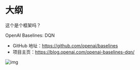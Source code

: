 
# 大纲

这个是个框架吗？

OpenAI Baselines: DQN



- GitHub 地址：<https://github.com/openai/baselines>
- 项目主页：<https://blog.openai.com/openai-baselines-dqn/>



![img](https://mmbiz.qpic.cn/mmbiz_gif/ptp8P184xjyl2yLZ4z4iaZhPCia7T73uxAQzxcHWYic2R08ucZoTyDn1dkRPGnyT7PKPIJkMtqRJGFl4cqQyyNYlg/640?wx_fmt=gif&tp=webp&wxfrom=5&wx_lazy=1)
